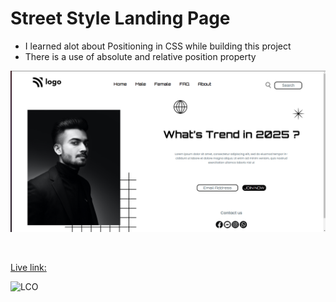 # Street Style Landing Page

- I learned alot about Positioning in CSS while building this project
- There is a use of absolute and relative position property

![Screen-shot](assets/Screenshot%20from%202022-08-06%2003-47-50.png)


<br>

[Live link:](https://street-style-landing-page-p1.netlify.app/)

![LCO](https://learncodeonline.in/mascot.png)
